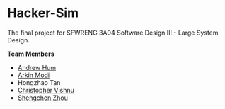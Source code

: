 # Hacker-Sim
The final project for SFWRENG 3A04 Software Design III - Large System Design.

**Team Members**
- [Andrew Hum](https://github.com/andrewhum)
- [Arkin Modi](https://github.com/arkinmodi)
- Hongzhao Tan
- [Christopher Vishnu](https://github.com/ChrisV2026)
- [Shengchen Zhou](https://github.com/zhous20)
